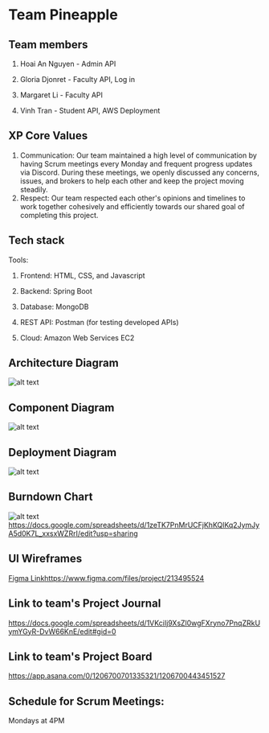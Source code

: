 # Team Pineapple


## **Team members** 
1. Hoai An Nguyen  - Admin API

2. Gloria Djonret  - Faculty API, Log in

3. Margaret Li  - Faculty API

4. Vinh Tran   - Student API, AWS Deployment


## XP Core Values 
1. Communication: Our team maintained a high level of communication by having Scrum meetings every Monday and frequent progress updates via Discord. During these meetings, we openly discussed any concerns, issues, and brokers to help each other and keep the project moving steadily.
2. Respect: Our team respected each other's opinions and timelines to work together cohesively and efficiently towards our shared goal of completing this project.



## Tech stack

Tools:

1. Frontend: HTML, CSS, and Javascript 

2. Backend: Spring Boot

3. Database: MongoDB

4. REST API: Postman (for testing developed APIs)

5. Cloud: Amazon Web Services EC2
   

## Architecture Diagram
![alt text](https://github.com/gopinathsjsu/teamprojectsection-01-cmpe202-tuesday-2024spring_pineapple/blob/0ed79e9c3cb327bb9bac86d9adf25fe5de034cf2/Project%20Artifacts/a.png)

## Component Diagram
![alt text](https://github.com/gopinathsjsu/teamprojectsection-01-cmpe202-tuesday-2024spring_pineapple/blob/b8e275abd40e0cc2bc93c4f2482845a68937d85e/Project%20Artifacts/UMLcomponent.png)

## Deployment Diagram
![alt text](https://github.com/gopinathsjsu/teamprojectsection-01-cmpe202-tuesday-2024spring_pineapple/blob/86316853680af02c1a6ba10f3b800d17c173db26/Project%20Artifacts/DeploymentUML.png)

## Burndown Chart
![alt text](https://github.com/gopinathsjsu/teamprojectsection-01-cmpe202-tuesday-2024spring_pineapple/blob/91bb7cc7bc03d3ab8d72da9b6dda0066709a7a7c/Project%20Artifacts/burndown.png)
https://docs.google.com/spreadsheets/d/1zeTK7PnMrUCFjKhKQlKq2JymJyA5d0K7L_xxsxWZRrI/edit?usp=sharing


## UI Wireframes
[Figma Link](https://www.figma.com/files/project/213495524)https://www.figma.com/files/project/213495524  


## Link to team's Project Journal
https://docs.google.com/spreadsheets/d/1VKciIj9XsZl0wgFXryno7PnqZRkUymYGyR-DvW66KnE/edit#gid=0


## Link to team's Project Board
https://app.asana.com/0/1206700701335321/1206700443451527


## Schedule for Scrum Meetings:
Mondays at 4PM

